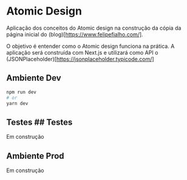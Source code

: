 # Atomic Design
Aplicação dos conceitos do Atomic design na construção da cópia da página inicial do (blog)[https://www.felipefialho.com/].	

O objetivo é entender como o Atomic design funciona na prática. A aplicação será construída com Next.js e utilizará como API o (JSONPlaceholder)[https://jsonplaceholder.typicode.com/]	

## Ambiente Dev

```bash
npm run dev
# or
yarn dev
```

## Testes	## Testes

Em construção

## Ambiente Prod

Em construção
